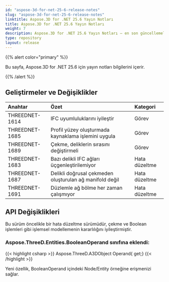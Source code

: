 ```yaml
---
id: "aspose-3d-for-net-25-6-release-notes"
slug: "aspose-3d-for-net-25-6-release-notes"
linktitle: Aspose.3D for .NET 25.6 Yayın Notları
title: Aspose.3D for .NET 25.6 Yayın Notları
weight: 7
description: Aspose.3D for .NET 25.6 Yayın Notları – en son güncellemeler ve düzeltmeler.
type: repository
layout: release
---
```


{{% alert color="primary" %}}

Bu sayfa, Aspose.3D for .NET 25.6 için yayın notları bilgilerini içerir.

{{% /alert %}}
## **Geliştirmeler ve Değişiklikler**
|**Anahtar**|**Özet**|**Kategori**|
| :- | :- | :- |
| THREEDNET-1614 | IFC uyumluluklarını iyileştir | Görev |
| THREEDNET-1685 | Profil yüzey oluşturmada kaynaklama işlemini uygula | Görev |
| THREEDNET-1689 | Çekme, deliklerin sırasını değiştirmeli | Görev |
| THREEDNET-1683 | Bazı delikli IFC ağları üçgenleştirilemiyor | Hata düzeltme |
| THREEDNET-1687 | Delikli doğrusal çekmeden oluşturulan ağ manifold değil | Hata düzeltme |
| THREEDNET-1691 | Düzlemle ağ bölme her zaman çalışmıyor | Hata düzeltme |

## API Değişiklikleri ##

Bu sürüm öncelikle bir hata düzeltme sürümüdür, çekme ve Boolean işlemleri gibi işlemsel modellemenin kararlılığını iyileştirmiştir.

### **Aspose.ThreeD.Entities.BooleanOperand** sınıfına eklendi:

{{< highlight csharp >}}
        Aspose.ThreeD.A3DObject Operand{ get;}
{{< /highlight >}}

Yeni özellik, BooleanOperand içindeki Node/Entity örneğine erişmenizi sağlar.